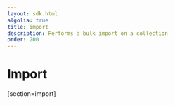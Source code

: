 ```yaml
---
layout: sdk.html
algolia: true
title: import
description: Performs a bulk import on a collection
order: 200
---
```


# Import

[section=import]
